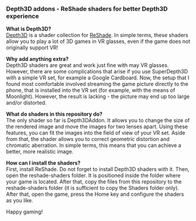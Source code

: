 ### Depth3D addons - ReShade shaders for better Depth3D experience
**What is Depth3D?**<br/>
[Depth3D](https://github.com/BlueSkyDefender/Depth3D) is a shader collection for [ReShade](https://reshade.me/).
In simple terms, these shaders allow you to play a lot of 3D games
in VR glasses, even if the game does not originally support VR!


**Why add anything extra?**<br/>
Depth3D shaders are great and work just fine with may VR glasses.
However, there are some complications that arise
if you use SuperDepth3D with a simple VR set,
for example a Google Cardboard. Now, the setup that I found most comfortable
involved streaming the game picture directly to the phone, that is installed
into the VR set (for example, with the means of Moonlight).
However, the result is lacking - the picture may end up too large and/or distorted.


**What do shaders in this repository do?**<br/>
The only shader so far is Depth3DAddon.
It allows you to change the size of the rendered image
and move the images for two lenses apart.
Using these features, you can fit
the images into the field of view of your VR set.
Aside from that, the shader allows you to correct
geometric distortion and chromatic aberration.
In simple terms, this means that you can achieve a
better, more realistic image.


**How can I install the shaders?**<br/>
First, install ReShade. Do not forget to install Depth3D shaders with it.
Then, open the reshade-shaders folder. It is positioned inside the folder where
your game is located. After that, copy the files from this repository to the
reshade-shaders folder (it is sufficient to copy the Shaders folder only).
After that, open the game, press the Home key and configure the shaders as you like.

Happy gaming!
